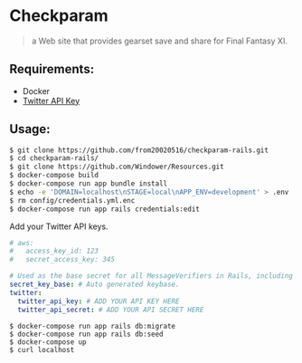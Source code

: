 # Checkparam
> a Web site that provides gearset save and share for Final Fantasy XI.

## Requirements:
- Docker
- [Twitter API Key](https://developer.twitter.com/en/application/use-case)

## Usage:
```sh
$ git clone https://github.com/from20020516/checkparam-rails.git
$ cd checkparam-rails/
$ git clone https://github.com/Windower/Resources.git
$ docker-compose build
$ docker-compose run app bundle install
$ echo -e 'DOMAIN=localhost\nSTAGE=local\nAPP_ENV=development' > .env
$ rm config/credentials.yml.enc
$ docker-compose run app rails credentials:edit
```
Add your Twitter API keys.
```yml
# aws:
#   access_key_id: 123
#   secret_access_key: 345

# Used as the base secret for all MessageVerifiers in Rails, including the one protecting cookies.
secret_key_base: # Auto generated keybase.
twitter:
  twitter_api_key: # ADD YOUR API KEY HERE
  twitter_api_secret: # ADD YOUR API SECRET HERE
```
```
$ docker-compose run app rails db:migrate
$ docker-compose run app rails db:seed
$ docker-compose up
$ curl localhost
```